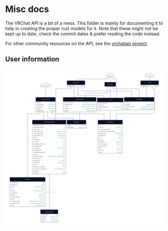 # Misc docs

The VRChat API is a bit of a mess.
This folder is mainly for documenting it to help in creating the proper rust models for it.
Note that these might not be kept up to date, check the commit dates & prefer reading the code instead.

For other community resources on the API, see the [vrchatapi project](https://vrchatapi.github.io/docs/api/).

## User information

![Graph](./users.svg)

